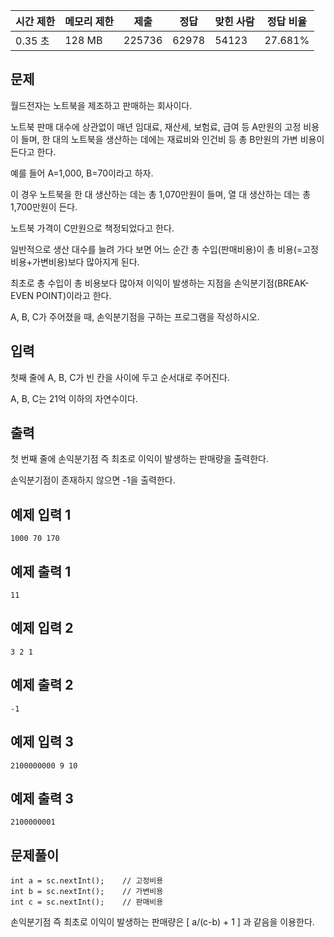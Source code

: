 | 시간 제한 | 메모리 제한 | 제출 | 정답 | 맞힌 사람 | 정답 비율 |
| --- | --- | --- | --- | --- | --- |
| 0.35 초 | 128 MB | 225736 | 62978 | 54123 | 27.681% |

## 문제

월드전자는 노트북을 제조하고 판매하는 회사이다. 

노트북 판매 대수에 상관없이 매년 임대료, 재산세, 보험료, 급여 등 A만원의 고정 비용이 들며, 한 대의 노트북을 생산하는 데에는 재료비와 인건비 등 총 B만원의 가변 비용이 든다고 한다.

예를 들어 A=1,000, B=70이라고 하자. 

이 경우 노트북을 한 대 생산하는 데는 총 1,070만원이 들며, 열 대 생산하는 데는 총 1,700만원이 든다.

노트북 가격이 C만원으로 책정되었다고 한다. 

일반적으로 생산 대수를 늘려 가다 보면 어느 순간 총 수입(판매비용)이 총 비용(=고정비용+가변비용)보다 많아지게 된다. 

최초로 총 수입이 총 비용보다 많아져 이익이 발생하는 지점을 손익분기점(BREAK-EVEN POINT)이라고 한다.

A, B, C가 주어졌을 때, 손익분기점을 구하는 프로그램을 작성하시오.

## 입력

첫째 줄에 A, B, C가 빈 칸을 사이에 두고 순서대로 주어진다. 

A, B, C는 21억 이하의 자연수이다.

## 출력

첫 번째 줄에 손익분기점 즉 최초로 이익이 발생하는 판매량을 출력한다. 

손익분기점이 존재하지 않으면 -1을 출력한다.

## 예제 입력 1

```
1000 70 170
```

## 예제 출력 1

```
11
```
## 예제 입력 2

```
3 2 1
```

## 예제 출력 2

```
-1
```

## 예제 입력 3

```
2100000000 9 10
```

## 예제 출력 3

```
2100000001
```

## 문제풀이

```
int a = sc.nextInt();    // 고정비용
int b = sc.nextInt();    // 가변비용
int c = sc.nextInt();    // 판매비용
```

손익분기점 즉 최초로 이익이 발생하는 판매량은 [ a/(c-b) + 1 ] 과 같음을 이용한다.